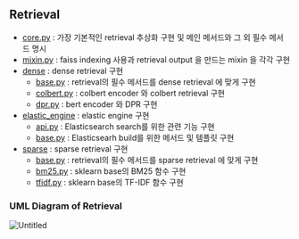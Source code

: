 ## Retrieval

- [core.py](https://github.com/boostcampaitech2/mrc-level2-nlp-14/tree/main/solution/retrieval/core.py) : 가장 기본적인 retrieval 추상화 구현 및 메인 메서드와 그 외 필수 메서드 명시
- [mixin.py](https://github.com/boostcampaitech2/mrc-level2-nlp-14/tree/main/solution/retrieval/mixin.py) : faiss indexing 사용과 retrieval output 을 만드는 mixin 을 각각 구현
- [dense](https://github.com/boostcampaitech2/mrc-level2-nlp-14/tree/main/solution/retrieval/dense) : dense retrieval 구현
    - [base.py](https://github.com/boostcampaitech2/mrc-level2-nlp-14/tree/main/solution/retrieval/dense/base.py) : retrieval의 필수 메서드를 dense retrieval 에 맞게 구현
    - [colbert.py](https://github.com/boostcampaitech2/mrc-level2-nlp-14/tree/main/solution/retrieval/dense/colbert.py) : colbert encoder 와 colbert retrieval 구현
    - [dpr.py](https://github.com/boostcampaitech2/mrc-level2-nlp-14/tree/main/solution/retrieval/dense/dpr.py) : bert encoder 와 DPR 구현
- [elastic_engine](https://github.com/boostcampaitech2/mrc-level2-nlp-14/tree/main/solution/retrieval/elastic_engine) : elastic engine 구현
    - [api.py](https://github.com/boostcampaitech2/mrc-level2-nlp-14/tree/main/solution/retrieval/elastic_engine/api.py) : Elasticsearch search를 위한 관련 기능 구현
    - [base.py](https://github.com/boostcampaitech2/mrc-level2-nlp-14/tree/main/solution/retrieval/elastic_engine/base.py) : Elasticsearh build를 위한 메서드 및 템플릿 구현
- [sparse](https://github.com/boostcampaitech2/mrc-level2-nlp-14/tree/main/solution/retrieval/sparse) : sparse retrieval 구현
    - [base.py](https://github.com/boostcampaitech2/mrc-level2-nlp-14/tree/main/solution/retrieval/sparse/base.py) : retrieval의 필수 메서드를 sparse retrieval 에 맞게 구현
    - [bm25.py](https://github.com/boostcampaitech2/mrc-level2-nlp-14/tree/main/solution/retrieval/sparse/bm25.py) : sklearn base의 BM25 함수 구현
    - [tfidf.py](https://github.com/boostcampaitech2/mrc-level2-nlp-14/tree/main/solution/retrieval/sparse/tfidf.py) : sklearn base의 TF-IDF 함수 구현

### UML Diagram of Retrieval
![Untitled](https://user-images.githubusercontent.com/88299729/140636333-efaea0c2-2030-4701-b06f-94c0954a91fe.png)
